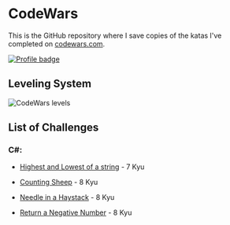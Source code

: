 # CodeWars

This is the GitHub repository where I save copies of the katas I've completed on
[codewars.com](https://www.codewars.com/).

[![Profile badge](https://www.codewars.com/users/Lumi-sg/badges/large)](https://www.codewars.com/users/Lumi-sg)


## Leveling System

![CodeWars levels](https://i.imgur.com/Vm77XMv.png)

## List of Challenges

### C#:
* [Highest and Lowest of a string](https://github.com/Lumi-sg/CodeWars/blob/main/C%23/7%20Kyu/HighestandLowest.cs) - 7 Kyu

* [Counting Sheep](https://github.com/Lumi-sg/CodeWars/blob/main/C%23/8%20Kyu/CountingSheep.cs) - 8 Kyu
* [Needle in a Haystack](https://github.com/Lumi-sg/CodeWars/blob/main/C%23/8%20Kyu/NeedleHaystack.cs) - 8 Kyu
* [Return a Negative Number](https://github.com/Lumi-sg/CodeWars/blob/main/C%23/8%20Kyu/ReturnNegative.cs) - 8 Kyu

